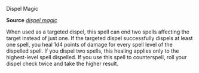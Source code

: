 Dispel Magic

**Source** [_dispel magic_](/pathfinderRPG/prd/spells/dispelMagic.html#_dispel-magic)

When used as a targeted dispel, this spell can end two spells affecting the target instead of just one. If the targeted dispel successfully dispels at least one spell, you heal 1d4 points of damage for every spell level of the dispelled spell. If you dispel two spells, this healing applies only to the highest-level spell dispelled. If you use this spell to counterspell, roll your dispel check twice and take the higher result.

